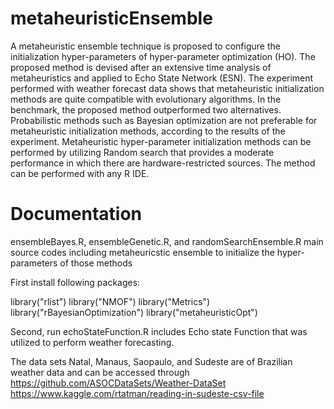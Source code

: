 # metaheuristicEnsemble

A metaheuristic ensemble technique is proposed to configure the initialization hyper-parameters of hyper-parameter optimization (HO). The proposed method is devised after an extensive time analysis of metaheuristics and applied to Echo State Network (ESN). The experiment performed with weather forecast data shows that metaheuristic initialization methods are quite compatible with evolutionary algorithms. In the benchmark, the proposed method outperformed two alternatives. Probabilistic methods such as Bayesian optimization are not preferable for metaheuristic initialization methods, according to the results of the experiment. Metaheuristic hyper-parameter initialization methods can be performed by utilizing Random search that provides a moderate performance in which there are hardware-restricted sources. The method can be performed with any R IDE.

# Documentation

ensembleBayes.R, ensembleGenetic.R, and randomSearchEnsemble.R main source codes including metaheuricstic ensemble to initialize the hyper-parameters of those methods 

First install following packages:

library("rlist")
library("NMOF")
library("Metrics")
library("rBayesianOptimization")
library("metaheuristicOpt")

Second, run echoStateFunction.R includes Echo state Function that was utilized to perform weather forecasting.

The data sets Natal, Manaus, Saopaulo, and Sudeste are of Brazilian weather data and can be accessed through
 https://github.com/ASOCDataSets/Weather-DataSet
 https://www.kaggle.com/rtatman/reading-in-sudeste-csv-file
